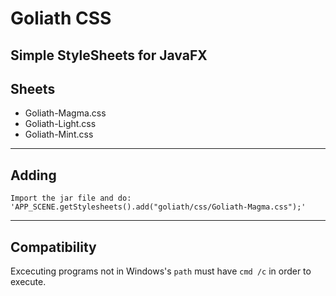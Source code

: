 # Goliath CSS
Simple StyleSheets for JavaFX
---
## Sheets
- Goliath-Magma.css
- Goliath-Light.css
- Goliath-Mint.css
---
## Adding

```
Import the jar file and do:
'APP_SCENE.getStylesheets().add("goliath/css/Goliath-Magma.css");'
```
---
## Compatibility
Excecuting programs not in Windows's `path` must have `cmd /c` in order to execute.
